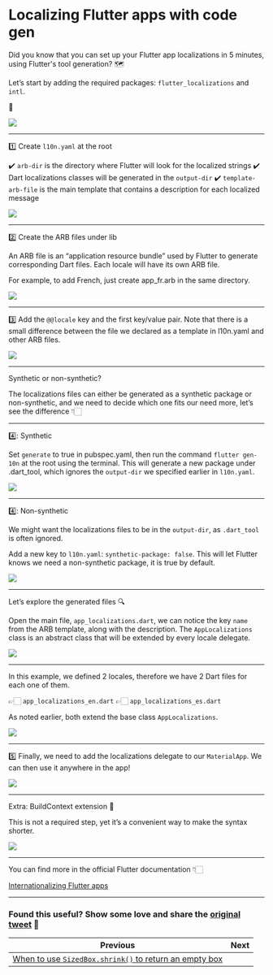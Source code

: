 # Localizing Flutter apps with code gen

Did you know that you can set up your Flutter app localizations in 5 minutes, using Flutter's tool generation? 🗺

Let’s start by adding the required packages: `flutter_localizations` and `intl`.

🧵

![](070.1.png)

---

1️⃣ Create `l10n.yaml` at the root

✔️ `arb-dir` is the directory where Flutter will look for the localized strings
✔️ Dart localizations classes will be generated in the `output-dir`
✔️ `template-arb-file` is the main template that contains a description for each localized message

![](070.2.png)

---

2️⃣ Create the ARB files under lib

An ARB file is an “application resource bundle” used by Flutter to generate corresponding Dart files. Each locale will have its own ARB file.

For example, to add French, just create app_fr.arb in the same directory.

![](070.3.png)

---

3️⃣ Add the `@@locale` key and the first key/value pair. Note that there is a small difference between the file we declared as a template in l10n.yaml and other ARB files.

![](070.4.png)

---

Synthetic or non-synthetic?

The localizations files can either be generated as a synthetic package or non-synthetic, and we need to decide which one fits our need more, let’s see the difference 👇🏻

---

4️⃣: Synthetic

Set `generate` to true in pubspec.yaml, then run the command `flutter gen-10n` at the root using the terminal. This will generate a new package under .dart_tool, which ignores the `output-dir` we specified earlier in `l10n.yaml`.

![](070.5.png)

---

4️⃣: Non-synthetic

We might want the localizations files to be in the `output-dir`, as `.dart_tool` is often ignored.

Add a new key to `l10n.yaml`: `synthetic-package: false`. This will let Flutter knows we need a non-synthetic package, it is true by default.

![](070.6.png)

---

Let’s explore the generated files 🔍

Open the main file, `app_localizations.dart`, we can notice the key `name` from the ARB template, along with the description. The `AppLocalizations` class is an abstract class that will be extended by every locale delegate.

![](070.7.png)

---

In this example, we defined 2 locales, therefore we have 2 Dart files for each one of them. 

👉🏻 `app_localizations_en.dart`
👉🏻 `app_localizations_es.dart`

As noted earlier, both extend the base class `AppLocalizations`.

![](070.8.png)

---

5️⃣ Finally, we need to add the localizations delegate to our `MaterialApp`. We can then use it anywhere in the app!

![](070.9.png)

---

Extra: BuildContext extension 🧩

This is not a required step, yet it’s a convenient way to make the syntax shorter.

![](070.10.png)

---

You can find more in the official Flutter documentation 👇🏻

[Internationalizing Flutter apps](https://docs.flutter.dev/development/accessibility-and-localization/internationalization#advanced-locale-definition)

---

### Found this useful? Show some love and share the [original tweet]() 🙏

| Previous | Next |
| -------- | ---- |
| [When to use `SizedBox.shrink()` to return an empty box](../0069-sizedbox-shrink/index.md) | |